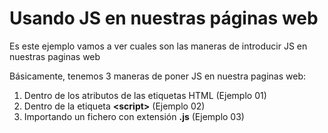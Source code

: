 # Usando JS en nuestras páginas web

Es este ejemplo vamos a ver cuales son las maneras de introducir JS en nuestras paginas web

Básicamente, tenemos 3 maneras de poner JS en nuestra paginas web:
1. Dentro de los atributos de las etiquetas HTML (Ejemplo 01)
2. Dentro de la etiqueta **\<script\>** (Ejemplo 02)
3. Importando un fichero con extensión **.js** (Ejemplo 03)
